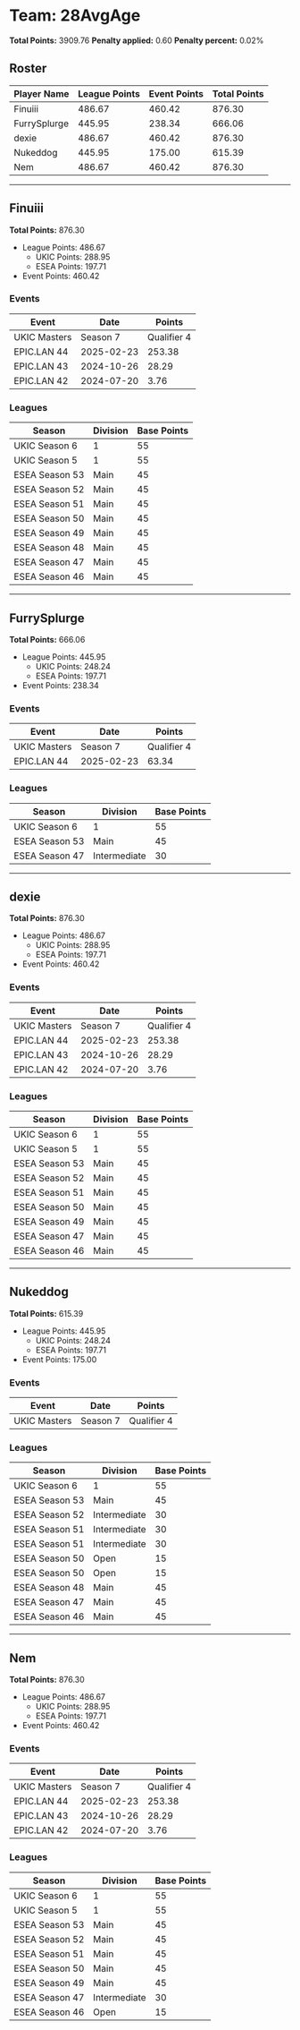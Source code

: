 # Team: 28AvgAge

**Total Points:** 3909.76
**Penalty applied:** 0.60
**Penalty percent:** 0.02%

## Roster
| Player Name | League Points | Event Points | Total Points |
|-------------|--------------|--------------|-------------|
| Finuiii | 486.67 | 460.42 | 876.30 |
| FurrySplurge | 445.95 | 238.34 | 666.06 |
| dexie | 486.67 | 460.42 | 876.30 |
| Nukeddog | 445.95 | 175.00 | 615.39 |
| Nem | 486.67 | 460.42 | 876.30 |

---

## Finuiii

**Total Points:** 876.30

- League Points: 486.67
  - UKIC Points: 288.95
  - ESEA Points: 197.71
- Event Points: 460.42

### Events
| Event | Date | Points |
|-------|------|--------|
| UKIC Masters | Season 7 | Qualifier 4 | 2025-07-09 | 175.00 |
| EPIC.LAN 44 | 2025-02-23 | 253.38 |
| EPIC.LAN 43 | 2024-10-26 | 28.29 |
| EPIC.LAN 42 | 2024-07-20 | 3.76 |
### Leagues
| Season | Division | Base Points |
|--------|----------|-------------|
| UKIC Season 6 | 1 | 55 |
| UKIC Season 5 | 1 | 55 |
| ESEA Season 53 | Main | 45 |
| ESEA Season 52 | Main | 45 |
| ESEA Season 51 | Main | 45 |
| ESEA Season 50 | Main | 45 |
| ESEA Season 49 | Main | 45 |
| ESEA Season 48 | Main | 45 |
| ESEA Season 47 | Main | 45 |
| ESEA Season 46 | Main | 45 |
---

## FurrySplurge

**Total Points:** 666.06

- League Points: 445.95
  - UKIC Points: 248.24
  - ESEA Points: 197.71
- Event Points: 238.34

### Events
| Event | Date | Points |
|-------|------|--------|
| UKIC Masters | Season 7 | Qualifier 4 | 2025-07-09 | 175.00 |
| EPIC.LAN 44 | 2025-02-23 | 63.34 |
### Leagues
| Season | Division | Base Points |
|--------|----------|-------------|
| UKIC Season 6 | 1 | 55 |
| ESEA Season 53 | Main | 45 |
| ESEA Season 47 | Intermediate | 30 |
---

## dexie

**Total Points:** 876.30

- League Points: 486.67
  - UKIC Points: 288.95
  - ESEA Points: 197.71
- Event Points: 460.42

### Events
| Event | Date | Points |
|-------|------|--------|
| UKIC Masters | Season 7 | Qualifier 4 | 2025-07-09 | 175.00 |
| EPIC.LAN 44 | 2025-02-23 | 253.38 |
| EPIC.LAN 43 | 2024-10-26 | 28.29 |
| EPIC.LAN 42 | 2024-07-20 | 3.76 |
### Leagues
| Season | Division | Base Points |
|--------|----------|-------------|
| UKIC Season 6 | 1 | 55 |
| UKIC Season 5 | 1 | 55 |
| ESEA Season 53 | Main | 45 |
| ESEA Season 52 | Main | 45 |
| ESEA Season 51 | Main | 45 |
| ESEA Season 50 | Main | 45 |
| ESEA Season 49 | Main | 45 |
| ESEA Season 47 | Main | 45 |
| ESEA Season 46 | Main | 45 |
---

## Nukeddog

**Total Points:** 615.39

- League Points: 445.95
  - UKIC Points: 248.24
  - ESEA Points: 197.71
- Event Points: 175.00

### Events
| Event | Date | Points |
|-------|------|--------|
| UKIC Masters | Season 7 | Qualifier 4 | 2025-07-09 | 175.00 |
### Leagues
| Season | Division | Base Points |
|--------|----------|-------------|
| UKIC Season 6 | 1 | 55 |
| ESEA Season 53 | Main | 45 |
| ESEA Season 52 | Intermediate | 30 |
| ESEA Season 51 | Intermediate | 30 |
| ESEA Season 51 | Intermediate | 30 |
| ESEA Season 50 | Open | 15 |
| ESEA Season 50 | Open | 15 |
| ESEA Season 48 | Main | 45 |
| ESEA Season 47 | Main | 45 |
| ESEA Season 46 | Main | 45 |
---

## Nem

**Total Points:** 876.30

- League Points: 486.67
  - UKIC Points: 288.95
  - ESEA Points: 197.71
- Event Points: 460.42

### Events
| Event | Date | Points |
|-------|------|--------|
| UKIC Masters | Season 7 | Qualifier 4 | 2025-07-09 | 175.00 |
| EPIC.LAN 44 | 2025-02-23 | 253.38 |
| EPIC.LAN 43 | 2024-10-26 | 28.29 |
| EPIC.LAN 42 | 2024-07-20 | 3.76 |
### Leagues
| Season | Division | Base Points |
|--------|----------|-------------|
| UKIC Season 6 | 1 | 55 |
| UKIC Season 5 | 1 | 55 |
| ESEA Season 53 | Main | 45 |
| ESEA Season 52 | Main | 45 |
| ESEA Season 51 | Main | 45 |
| ESEA Season 50 | Main | 45 |
| ESEA Season 49 | Main | 45 |
| ESEA Season 47 | Intermediate | 30 |
| ESEA Season 46 | Open | 15 |